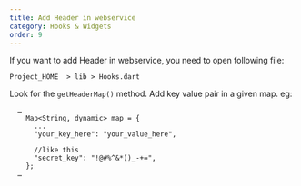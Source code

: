 ```yaml
---
title: Add Header in webservice
category: Hooks & Widgets
order: 9
---
```


If you want to add Header in webservice, you need to open following file:

`Project_HOME  > lib > Hooks.dart`

Look for the `getHeaderMap()` method. Add key value pair in a given map. eg: 
```
  …
    Map<String, dynamic> map = {
      ...
      "your_key_here": "your_value_here",
      
      //like this
      "secret_key": "!@#%^&*()_-+=",
    };
  …
```

